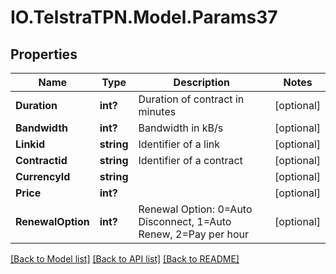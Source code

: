 # IO.TelstraTPN.Model.Params37
## Properties

Name | Type | Description | Notes
------------ | ------------- | ------------- | -------------
**Duration** | **int?** | Duration of contract in minutes | [optional] 
**Bandwidth** | **int?** | Bandwidth in kB/s | [optional] 
**Linkid** | **string** | Identifier of a link | [optional] 
**Contractid** | **string** | Identifier of a contract | [optional] 
**CurrencyId** | **string** |  | [optional] 
**Price** | **int?** |  | [optional] 
**RenewalOption** | **int?** | Renewal Option: 0&#x3D;Auto Disconnect, 1&#x3D;Auto Renew, 2&#x3D;Pay per hour | [optional] 

[[Back to Model list]](../README.md#documentation-for-models) [[Back to API list]](../README.md#documentation-for-api-endpoints) [[Back to README]](../README.md)


